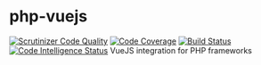 # php-vuejs
[![Scrutinizer Code Quality](https://scrutinizer-ci.com/g/phpMv/php-vuejs/badges/quality-score.png?b=main)](https://scrutinizer-ci.com/g/phpMv/php-vuejs/?branch=main) [![Code Coverage](https://scrutinizer-ci.com/g/phpMv/php-vuejs/badges/coverage.png?b=main)](https://scrutinizer-ci.com/g/phpMv/php-vuejs/?branch=main) [![Build Status](https://scrutinizer-ci.com/g/phpMv/php-vuejs/badges/build.png?b=main)](https://scrutinizer-ci.com/g/phpMv/php-vuejs/build-status/main) [![Code Intelligence Status](https://scrutinizer-ci.com/g/phpMv/php-vuejs/badges/code-intelligence.svg?b=main)](https://scrutinizer-ci.com/code-intelligence)
VueJS integration for PHP frameworks
